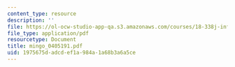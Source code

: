 ```yaml
---
content_type: resource
description: ''
file: https://ol-ocw-studio-app-qa.s3.amazonaws.com/courses/18-338j-infinite-random-matrix-theory-fall-2004/1975675dadcdef1a984a1a68b3a6a5ce_mingo_0405191.pdf
file_type: application/pdf
resourcetype: Document
title: mingo_0405191.pdf
uid: 1975675d-adcd-ef1a-984a-1a68b3a6a5ce
---
```

